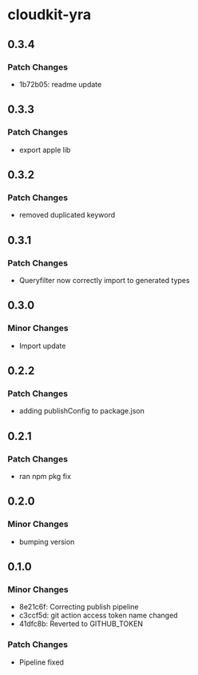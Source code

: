# cloudkit-yra

## 0.3.4

### Patch Changes

- 1b72b05: readme update

## 0.3.3

### Patch Changes

- export apple lib

## 0.3.2

### Patch Changes

- removed duplicated keyword

## 0.3.1

### Patch Changes

- Queryfilter now correctly import to generated types

## 0.3.0

### Minor Changes

- Import update

## 0.2.2

### Patch Changes

- adding publishConfig to package.json

## 0.2.1

### Patch Changes

- ran npm pkg fix

## 0.2.0

### Minor Changes

- bumping version

## 0.1.0

### Minor Changes

- 8e21c6f: Correcting publish pipeline
- c3ccf5d: git action access token name changed
- 41dfc8b: Reverted to GITHUB_TOKEN

### Patch Changes

- Pipeline fixed
